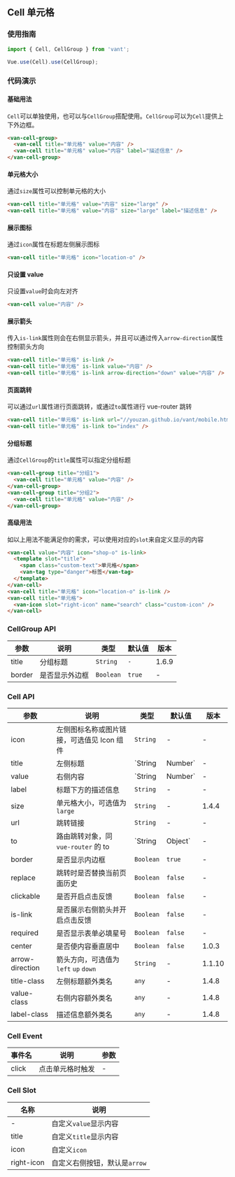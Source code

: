 ## Cell 单元格

### 使用指南
``` javascript
import { Cell, CellGroup } from 'vant';

Vue.use(Cell).use(CellGroup);
```

### 代码演示

#### 基础用法

`Cell`可以单独使用，也可以与`CellGroup`搭配使用。`CellGroup`可以为`Cell`提供上下外边框。

```html
<van-cell-group>
  <van-cell title="单元格" value="内容" />
  <van-cell title="单元格" value="内容" label="描述信息" />
</van-cell-group>
```

#### 单元格大小

通过`size`属性可以控制单元格的大小

```html
<van-cell title="单元格" value="内容" size="large" />
<van-cell title="单元格" value="内容" size="large" label="描述信息" />
```

#### 展示图标

通过`icon`属性在标题左侧展示图标

```html
<van-cell title="单元格" icon="location-o" />
```

#### 只设置 value

只设置`value`时会向左对齐

```html
<van-cell value="内容" />
```

#### 展示箭头

传入`is-link`属性则会在右侧显示箭头，并且可以通过传入`arrow-direction`属性控制箭头方向

```html
<van-cell title="单元格" is-link />
<van-cell title="单元格" is-link value="内容" />
<van-cell title="单元格" is-link arrow-direction="down" value="内容" />
```

#### 页面跳转

可以通过`url`属性进行页面跳转，或通过`to`属性进行 vue-router 跳转

```html
<van-cell title="单元格" is-link url="//youzan.github.io/vant/mobile.html" />
<van-cell title="单元格" is-link to="index" />
```

#### 分组标题

通过`CellGroup`的`title`属性可以指定分组标题

```html
<van-cell-group title="分组1">
  <van-cell title="单元格" value="内容" />
</van-cell-group>
<van-cell-group title="分组2">
  <van-cell title="单元格" value="内容" />
</van-cell-group>
```

#### 高级用法

如以上用法不能满足你的需求，可以使用对应的`slot`来自定义显示的内容

```html
<van-cell value="内容" icon="shop-o" is-link>
  <template slot="title">
    <span class="custom-text">单元格</span>
    <van-tag type="danger">标签</van-tag>
  </template>
</van-cell>
<van-cell title="单元格" icon="location-o" is-link />
<van-cell title="单元格">
  <van-icon slot="right-icon" name="search" class="custom-icon" />
</van-cell>
```

### CellGroup API

| 参数 | 说明 | 类型 | 默认值 | 版本 |
|------|------|------|------|------|
| title | 分组标题 | `String` | `-` | 1.6.9 |
| border | 是否显示外边框 | `Boolean` | `true` | - |

### Cell API

| 参数 | 说明 | 类型 | 默认值 | 版本 |
|------|------|------|------|------|
| icon | 左侧图标名称或图片链接，可选值见 Icon 组件 | `String` | - | - |
| title | 左侧标题 | `String | Number` | - | - |
| value | 右侧内容 | `String | Number` | - | - |
| label | 标题下方的描述信息 | `String` | - | - |
| size | 单元格大小，可选值为 `large` | `String` | - | 1.4.4 |
| url | 跳转链接 | `String` | - | - |
| to | 路由跳转对象，同 `vue-router` 的 to | `String | Object` | - | - |
| border | 是否显示内边框 | `Boolean` | `true` | - |
| replace | 跳转时是否替换当前页面历史 | `Boolean` | `false` | - |
| clickable | 是否开启点击反馈 | `Boolean` | `false` | - |
| is-link | 是否展示右侧箭头并开启点击反馈 | `Boolean` | `false` | - |
| required | 是否显示表单必填星号 | `Boolean` | `false` | - |
| center | 是否使内容垂直居中 | `Boolean` | `false` | 1.0.3 |
| arrow-direction | 箭头方向，可选值为 `left` `up` `down` | `String` | - | 1.1.10 |
| title-class | 左侧标题额外类名 | `any` | - | 1.4.8 |
| value-class | 右侧内容额外类名 | `any` | - | 1.4.8 |
| label-class | 描述信息额外类名 | `any` | - | 1.4.8 |

### Cell Event

| 事件名 | 说明 | 参数 |
|------|------|------|
| click | 点击单元格时触发 | - |

### Cell Slot

| 名称 | 说明 |
|------|------|
| - | 自定义`value`显示内容 |
| title | 自定义`title`显示内容 |
| icon | 自定义`icon` |
| right-icon | 自定义右侧按钮，默认是`arrow` |
